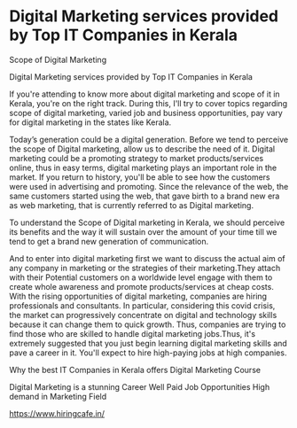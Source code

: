 # Digital Marketing services provided by Top IT Companies in Kerala


Scope of Digital Marketing

Digital Marketing services provided by Top IT Companies in Kerala

If you're attending to know more about digital marketing and scope of it  in Kerala, you're on the right track. During this, I'll try to cover topics regarding scope of digital marketing, varied job and business opportunities, pay vary for digital marketing in the states like Kerala.

Today’s generation could be a digital generation. Before we tend to perceive the scope of Digital marketing, allow us to describe the need of it. Digital marketing could be a promoting strategy to market products/services online, thus in easy terms, digital marketing plays an important role in the market.
If you return to history, you'll be able to see how the customers were used in  advertising and promoting. Since the relevance of the web, the same customers started using the web, that gave birth to a brand new era as web marketing, that is currently referred to as Digital marketing.

To understand the Scope of Digital marketing in Kerala, we should perceive its benefits and the way it will sustain over the amount of your time till we tend to get a brand new generation of communication.

And to enter into digital marketing first we want to discuss the actual aim of any company in marketing or the strategies of their marketing.They attach with their Potential customers on a worldwide level engage with them to create whole awareness and promote products/services at cheap costs. 
With the rising opportunities of digital marketing, companies are hiring  professionals and consultants. In particular, considering this covid crisis, the market can progressively concentrate on digital and technology skills because it can change them to quick growth. Thus, companies are  trying to find those who are skilled  to handle digital marketing  jobs.Thus, it's extremely suggested that you just begin learning digital marketing skills and pave a career in it. You'll expect to hire high-paying jobs at high companies.

Why the best IT Companies in Kerala offers Digital Marketing Course

Digital Marketing is a stunning Career
Well Paid Job Opportunities
High demand in Marketing Field


https://www.hiringcafe.in/

